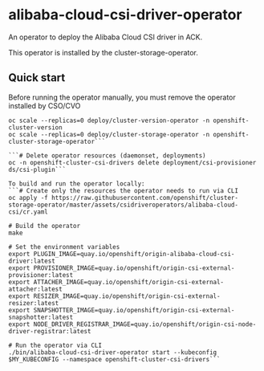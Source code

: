 # alibaba-cloud-csi-driver-operator
An operator to deploy the Alibaba Cloud CSI driver in ACK.

This operator is installed by the cluster-storage-operator.

## Quick start
Before running the operator manually, you must remove the operator installed by CSO/CVO

```# Scale down CVO and CSO
oc scale --replicas=0 deploy/cluster-version-operator -n openshift-cluster-version
oc scale --replicas=0 deploy/cluster-storage-operator -n openshift-cluster-storage-operator```

```# Delete operator resources (daemonset, deployments)
oc -n openshift-cluster-csi-drivers delete deployment/csi-provisioner ds/csi-plugin```

To build and run the operator locally:
```# Create only the resources the operator needs to run via CLI
oc apply -f https://raw.githubusercontent.com/openshift/cluster-storage-operator/master/assets/csidriveroperators/alibaba-cloud-csi/cr.yaml

# Build the operator
make

# Set the environment variables
export PLUGIN_IMAGE=quay.io/openshift/origin-alibaba-cloud-csi-driver:latest
export PROVISIONER_IMAGE=quay.io/openshift/origin-csi-external-provisioner:latest
export ATTACHER_IMAGE=quay.io/openshift/origin-csi-external-attacher:latest
export RESIZER_IMAGE=quay.io/openshift/origin-csi-external-resizer:latest
export SNAPSHOTTER_IMAGE=quay.io/openshift/origin-csi-external-snapshotter:latest
export NODE_DRIVER_REGISTRAR_IMAGE=quay.io/openshift/origin-csi-node-driver-registrar:latest

# Run the operator via CLI
./bin/alibaba-cloud-csi-driver-operator start --kubeconfig $MY_KUBECONFIG --namespace openshift-cluster-csi-drivers```
